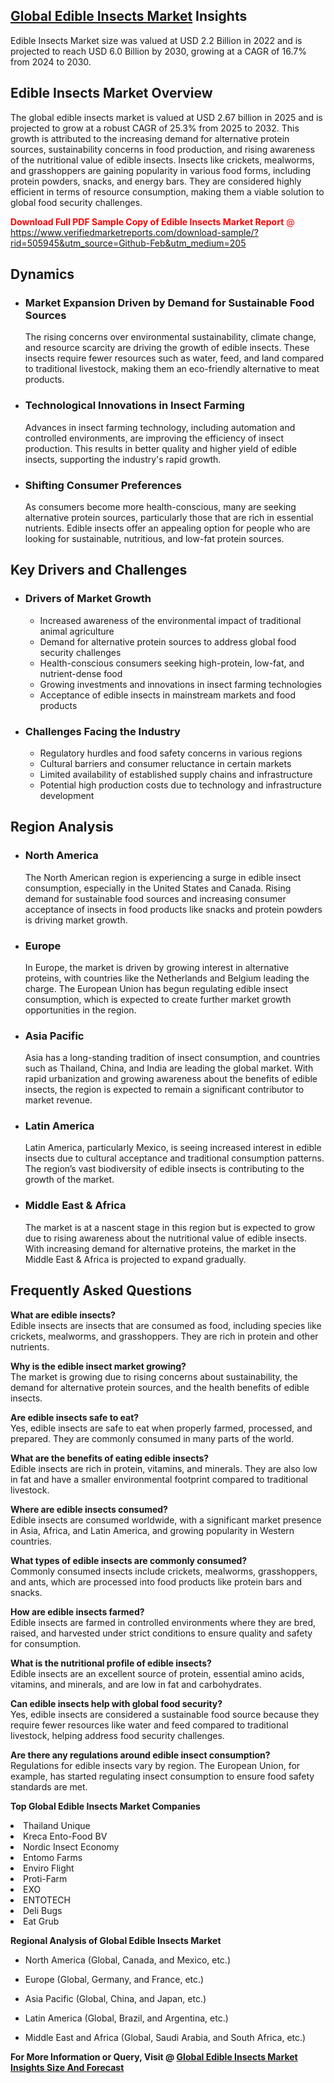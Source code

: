 <h2><a href="https://www.verifiedmarketreports.com/download-sample/?rid=505945&amp;utm_source=Github&amp;utm_medium=205" target="_blank">Global Edible Insects Market</a> Insights</h2><p>Edible Insects Market size was valued at USD 2.2 Billion in 2022 and is projected to reach USD 6.0 Billion by 2030, growing at a CAGR of 16.7% from 2024 to 2030.</p><p> <h2>Edible Insects Market Overview</h2> <p>The global edible insects market is valued at USD 2.67 billion in 2025 and is projected to grow at a robust CAGR of 25.3% from 2025 to 2032. This growth is attributed to the increasing demand for alternative protein sources, sustainability concerns in food production, and rising awareness of the nutritional value of edible insects. Insects like crickets, mealworms, and grasshoppers are gaining popularity in various food forms, including protein powders, snacks, and energy bars. They are considered highly efficient in terms of resource consumption, making them a viable solution to global food security challenges.</p> <p><p><span class=""><span style="color: #ff0000;"><strong>Download Full PDF Sample Copy of Edible Insects Market Report</strong> @ </span><a href="https://www.verifiedmarketreports.com/download-sample/?rid=505945&amp;utm_source=Github-Feb&amp;utm_medium=205" target="_blank">https://www.verifiedmarketreports.com/download-sample/?rid=505945&amp;utm_source=Github-Feb&amp;utm_medium=205</a></span></p></p> <h2>Dynamics</h2> <ul> <li><h3>Market Expansion Driven by Demand for Sustainable Food Sources</h3> The rising concerns over environmental sustainability, climate change, and resource scarcity are driving the growth of edible insects. These insects require fewer resources such as water, feed, and land compared to traditional livestock, making them an eco-friendly alternative to meat products.</li> <li><h3>Technological Innovations in Insect Farming</h3> Advances in insect farming technology, including automation and controlled environments, are improving the efficiency of insect production. This results in better quality and higher yield of edible insects, supporting the industry's rapid growth.</li> <li><h3>Shifting Consumer Preferences</h3> As consumers become more health-conscious, many are seeking alternative protein sources, particularly those that are rich in essential nutrients. Edible insects offer an appealing option for people who are looking for sustainable, nutritious, and low-fat protein sources.</li> </ul> <h2>Key Drivers and Challenges</h2> <ul> <li><h3>Drivers of Market Growth</h3> <ul> <li>Increased awareness of the environmental impact of traditional animal agriculture</li> <li>Demand for alternative protein sources to address global food security challenges</li> <li>Health-conscious consumers seeking high-protein, low-fat, and nutrient-dense food</li> <li>Growing investments and innovations in insect farming technologies</li> <li>Acceptance of edible insects in mainstream markets and food products</li> </ul> </li> <li><h3>Challenges Facing the Industry</h3> <ul> <li>Regulatory hurdles and food safety concerns in various regions</li> <li>Cultural barriers and consumer reluctance in certain markets</li> <li>Limited availability of established supply chains and infrastructure</li> <li>Potential high production costs due to technology and infrastructure development</li> </ul> </li> </ul> <h2>Region Analysis</h2> <ul> <li><h3>North America</h3> The North American region is experiencing a surge in edible insect consumption, especially in the United States and Canada. Rising demand for sustainable food sources and increasing consumer acceptance of insects in food products like snacks and protein powders is driving market growth.</li> <li><h3>Europe</h3> In Europe, the market is driven by growing interest in alternative proteins, with countries like the Netherlands and Belgium leading the charge. The European Union has begun regulating edible insect consumption, which is expected to create further market growth opportunities in the region.</li> <li><h3>Asia Pacific</h3> Asia has a long-standing tradition of insect consumption, and countries such as Thailand, China, and India are leading the global market. With rapid urbanization and growing awareness about the benefits of edible insects, the region is expected to remain a significant contributor to market revenue.</li> <li><h3>Latin America</h3> Latin America, particularly Mexico, is seeing increased interest in edible insects due to cultural acceptance and traditional consumption patterns. The region’s vast biodiversity of edible insects is contributing to the growth of the market.</li> <li><h3>Middle East & Africa</h3> The market is at a nascent stage in this region but is expected to grow due to rising awareness about the nutritional value of edible insects. With increasing demand for alternative proteins, the market in the Middle East & Africa is projected to expand gradually.</li> </ul> <h2>Frequently Asked Questions</h2> <p><b>What are edible insects?</b><br> Edible insects are insects that are consumed as food, including species like crickets, mealworms, and grasshoppers. They are rich in protein and other nutrients.</p> <p><b>Why is the edible insect market growing?</b><br> The market is growing due to rising concerns about sustainability, the demand for alternative protein sources, and the health benefits of edible insects.</p> <p><b>Are edible insects safe to eat?</b><br> Yes, edible insects are safe to eat when properly farmed, processed, and prepared. They are commonly consumed in many parts of the world.</p> <p><b>What are the benefits of eating edible insects?</b><br> Edible insects are rich in protein, vitamins, and minerals. They are also low in fat and have a smaller environmental footprint compared to traditional livestock.</p> <p><b>Where are edible insects consumed?</b><br> Edible insects are consumed worldwide, with a significant market presence in Asia, Africa, and Latin America, and growing popularity in Western countries.</p> <p><b>What types of edible insects are commonly consumed?</b><br> Commonly consumed insects include crickets, mealworms, grasshoppers, and ants, which are processed into food products like protein bars and snacks.</p> <p><b>How are edible insects farmed?</b><br> Edible insects are farmed in controlled environments where they are bred, raised, and harvested under strict conditions to ensure quality and safety for consumption.</p> <p><b>What is the nutritional profile of edible insects?</b><br> Edible insects are an excellent source of protein, essential amino acids, vitamins, and minerals, and are low in fat and carbohydrates.</p> <p><b>Can edible insects help with global food security?</b><br> Yes, edible insects are considered a sustainable food source because they require fewer resources like water and feed compared to traditional livestock, helping address food security challenges.</p> <p><b>Are there any regulations around edible insect consumption?</b><br> Regulations for edible insects vary by region. The European Union, for example, has started regulating insect consumption to ensure food safety standards are met.</p> </p><p><strong>Top Global Edible Insects Market Companies</strong></p><div data-test-id=""><p><li>Thailand Unique</li><li> Kreca Ento-Food BV</li><li> Nordic Insect Economy</li><li> Entomo Farms</li><li> Enviro Flight</li><li> Proti-Farm</li><li> EXO</li><li> ENTOTECH</li><li> Deli Bugs</li><li> Eat Grub</li></p><div><strong>Regional Analysis of&nbsp;Global Edible Insects Market</strong></div><ul><li dir="ltr"><p dir="ltr">North America&nbsp;(Global, Canada, and Mexico, etc.)</p></li><li dir="ltr"><p dir="ltr">Europe (Global, Germany, and France, etc.)</p></li><li dir="ltr"><p dir="ltr">Asia Pacific&nbsp;(Global, China, and Japan, etc.)</p></li><li dir="ltr"><p dir="ltr">Latin America&nbsp;(Global, Brazil, and Argentina, etc.)</p></li><li dir="ltr">Middle East and Africa&nbsp;(Global, Saudi Arabia, and South Africa, etc.)</li></ul><p><strong>For More Information or Query, Visit @&nbsp;</strong><strong><a href="https://www.verifiedmarketreports.com/product/edible-insects-market-size-and-forecast/?utm_source=Github&amp;utm_medium=205" target="_blank">Global Edible Insects Market Insights Size And Forecast</a></strong></p></div>
